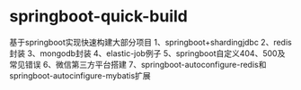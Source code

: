# springboot-quick-build
基于springboot实现快速构建大部分项目 
1、springboot+shardingjdbc 
2、redis封装 3、mongodb封装 4、elastic-job例子 5、springboot自定义404、500及常见错误 6、微信第三方平台搭建 7、springboot-autoconfigure-redis和springboot-autocinfigure-mybatis扩展
